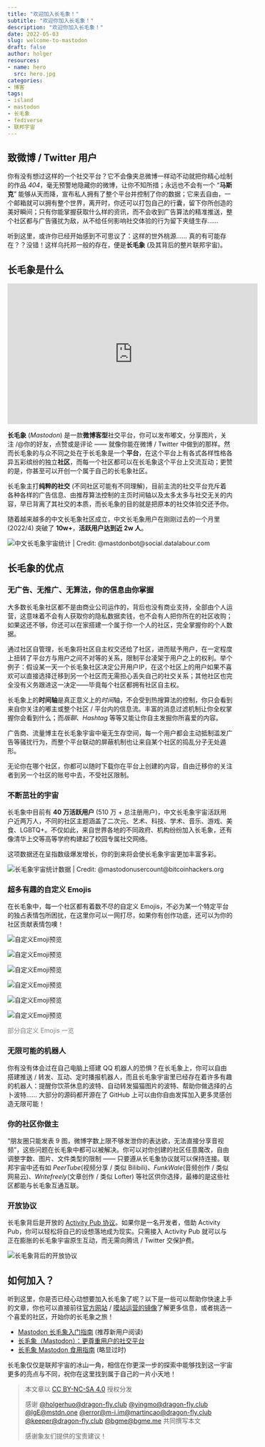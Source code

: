 ```yaml
---
title: "欢迎加入长毛象！"
subtitle: "欢迎你加入长毛象！"
description: "欢迎你加入长毛象！"
date: 2022-05-03
slug: welcome-to-mastodon
draft: false
author: holger
resources:
- name: hero
  src: hero.jpg
categories:
- 博客
tags:
- island
- mastodon
- 长毛象
- fediverse
- 联邦宇宙
---
```


## 致微博 / Twitter 用户

你有没有想过这样的一个社交平台？它不会像夹总微博一样动不动就把你精心绘制的作品 *404*，毫无预警地隐藏你的微博，让你不知所措；永远也不会有一个 “**马斯克**” 能够从天而降，宣布私人拥有了整个平台并控制了你的数据；它来去自由，一个邮箱就可以拥有整个世界，离开时，你还可以打包自己的行囊，留下你所创造的美好瞬间；只有你能掌握获取什么样的资讯，而不会收到广告算法的精准推送，整个社区都与广告骚扰为敌，从不给任何影响社交体验的行为留下夹缝生存……

听到这里，或许你已经开始感到不可思议了：这样的世外桃源…… 真的有可能存在？？没错！这样乌托邦一般的存在，便是**长毛象** (及其背后的整片联邦宇宙)。

## 长毛象是什么

<iframe title="长毛象是什么？" width="560" height="315" src="https://peertube.co.uk/videos/embed/559ab664-22c3-4986-9e20-f32afa957648?subtitle=zh&amp;warningTitle=0" frameborder="0" allowfullscreen="" sandbox="allow-same-origin allow-scripts allow-popups"></iframe>

**长毛象** (*Mastodon*) 是一款**微博客型**社交平台，你可以发布嘟文，分享图片，关注 /@你的好友，点赞或是评论 —— 就像你能在微博 / Twitter 中做到的那样。然而长毛象的与众不同之处在于长毛象是一个**平台**，在这个平台上有各式各样性格各异五彩缤纷的独立**社区**，而每一个社区都可以在长毛象这个平台上交流互动；更赞的是，你甚至可以开创一个属于自己的长毛象社区。

长毛象主打**纯粹的社交** (不同社区可能有不同理解)，目前主流的社交平台充斥着各种各样的广告信息、由推荐算法控制的主页时间轴以及太多太多与社交无关的内容，早已背离了其社交的本质，而长毛象的目的就是把原本的社交体验交还予你。

随着越来越多的中文长毛象社区成立，中文长毛象用户在刚刚过去的一个月里 (2022/4) 突破了 **10w+**，**活跃用户达到近 2w 人**。

![中文长毛象宇宙统计 | Credit: *@mastdonbot@social.datalabour.com*](https://cdn.dragoncloud.win/island-blog/images/65daf6411a103994.jpg)

## 长毛象的优点

### 无广告、无推广、无算法，你的信息由你掌握

大多数长毛象社区都不是由商业公司运作的，背后也没有商业支持，全部由个人运营，这意味着不会有人获取你的隐私数据卖钱，也不会有人把你所在的社区收购；如果这还不够，你还可以在家搭建一个属于你一个人的社区，完全掌握你的个人数据。

通过社区自管理，长毛象将社区自主权交还给了社区，进而赋予用户，在一定程度上扭转了平台方与用户之间不对等的关系，限制平台凌架于用户之上的权利。举个例子：假设某一天一个长毛象社区决定公开用户IP，在这个社区上的用户如果不喜欢可以直接选择迁移到另一个社区而无需担心丢失自己的社交关系；其他社区也完全没有义务跟进这一决定——毕竟每个社区都拥有社区自主权。

长毛象上的**时间轴**是真正意义上的*时间*轴，不会受到热搜算法的控制，你只会看到来自你关注的嘟主或整个社区 / 平台内的信息流。丰富的消息过滤机制让你全权掌握你会看到什么；而*版聊*、*Hashtag* 等等又能让你自主发掘你所喜爱的内容。

广告商、流量博主在长毛象宇宙中毫无生存空间，每一个用户都会主动抵制滥发广告等骚扰行为，而整个平台联动的屏蔽机制也让来自某个社区的捣乱分子无处遁形。

无论你在哪个社区，你都可以随时下载你在平台上创建的内容，自由迁移你的关注者到另一个社区的账号中去，不受社区限制。

### 不断茁壮的宇宙

长毛象中目前有 **40 万活跃用户** (510 万 + 总注册用户)，中文长毛象宇宙活跃用户近两万人，不同的社区主题涵盖了二次元、艺术、科技、学术、音乐、游戏、美食、LGBTQ+。不仅如此，来自世界各地的不同政府、机构纷纷加入长毛象，还有像清华上交等高等学府构建起了校园专属社交网络。

这项数据还在呈指数级爆发增长，你的到来将会使长毛象宇宙更加丰富多彩。

![长毛象宇宙统计数据 | Credit: *@mastodonusercount@bitcoinhackers.org*](https://cdn.dragoncloud.win/island-blog/images/8eb70cc694802cbc.png)

### 超多有趣的自定义 Emojis

在长毛象中，每一个社区都有着数不尽的自定义 Emojis，不必为某一个特定平台的独占表情包所困扰，在这里你可以一网打尽，如果你有创作功底，还可以为你的社区贡献表情包噢！

![自定义Emoji预览](https://cdn.dragoncloud.win/island-blog/images/Oi1Ph9.png)

![自定义Emoji预览](https://cdn.dragoncloud.win/island-blog/images/Oi19k4.png)

![自定义Emoji预览](https://cdn.dragoncloud.win/island-blog/images/Oi1CtJ.png)

![自定义Emoji预览](https://cdn.dragoncloud.win/island-blog/images/Oi1UAg.png)

![自定义Emoji预览](https://cdn.dragoncloud.win/island-blog/images/Oi1e0O.png)

![自定义Emoji预览](https://cdn.dragoncloud.win/island-blog/images/Oi109s.png)

<font color=grey>部分自定义 Emojis 一览</font>

### 无限可能的机器人

你有没有体会过在自己电脑上搭建 QQ 机器人的恐惧？在长毛象上，你可以自由搭建推送 / 转发、互动、定时播报机器人，而且长毛象宇宙里已经存在着许多有趣的机器人：提醒你饮茶休息的波特、自动转发猫猫图片的波特、帮助你做选择的占卜波特…… 大部分的源码都开源在了 GitHub 上可以由你自由发挥加入更多灵感创造无限可能！

### 你的社区你做主

“朋友圈只能发表 9 图，微博字数上限不够发泄你的表达欲，无法直接分享音视频”，这些问题在长毛象中都可以被解决。你可以对你创建的社区任意魔改，自由调整字数、图片、文件类型的限制 —— 只要遵从长毛象协议就可以保持连接。联邦宇宙中还有如 *PeerTube*(视频分享 / 类似 Bilibili)、*FunkWale*(音频创作 / 类似网易云)、*Writefreely*(文章创作 / 类似 Lofter) 等社区供你选择，最棒的是这些社区都能与长毛象互通互联。

### 开放协议

长毛象背后是开放的 [Activity Pub 协议](https://www.w3.org/TR/activitypub/)。如果你是一名开发者，借助 Activity Pub，你可以轻松将自己的设想落地成为现实。只需接入 Activity Pub 就可以与正在膨胀的长毛象宇宙原生互动，而无需向腾讯 / Twitter 交保护费。

![长毛象背后的开放协议](https://cdn.dragoncloud.win/island-blog/images/Oi9rOx.jpg)

## 如何加入？

听到这里，你是否已经心动想要加入长毛象了呢？以下是一些可以帮助你快速上手的文章，你也可以直接前往[官方网站](https://joinmastodon.org/) / [嗼站运营的镜像](https://docs.monado.ren/)了解更多信息，或者挑选一个喜爱的社区，开始你的长毛象之旅！

- [Mastodon 长毛象入门指南](https://blog.mast.dragon-fly.club/posts/a-beginners-guide-to-21st-century-sns/) (推荐新用户阅读) 
- [长毛象（Mastodon）：更尊重用户的社交平台](https://pullopenbluebox.wordpress.com/2020/06/30/mastodon-introduction/)
- [长毛象 Mastodon 食用指南](https://jings.blog/misc/how-to-use-mastodon.html) (略显过时)

长毛象仅仅是联邦宇宙的冰山一角，相信在你更深一步的探索中能够找到这一宇宙更多的亮点与不同，祝你在这里找到属于自己的一片小天地！

> 本文章以 [CC BY-NC-SA 4.0](https://creativecommons.org/licenses/by-nc-sa/4.0/) 授权分发
>
> 感谢 [@holgerhuo@dragon-fly.club](https://mast.dragon-fly.club/@holgerhuo) [@yingmo@dragon-fly.club](https://mast.dragon-fly.club/@yingmo) [@lgE@mstdn.one](https://mstdn.one/@lgE) [@error@m-i.im](https://m-i.im/@error)[@martincao@dragon-fly.club](https://mast.dragon-fly.club/@martincao) [@keeper@dragon-fly.club](https://mast.dragon-fly.club/@keeper) [@bgme@bgme.me](https://bgme.me/@bgme) 共同撰写本文
> 
> 感谢象友们提供的宝贵建议！